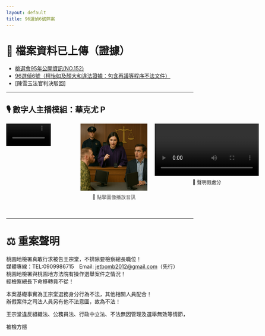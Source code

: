 ```yaml
---
layout: default
title: 96選偵6號弊案
---
```


# 📁 檔案資料已上傳（證據）

- [桃選會95年公開資訊(NO.152)](https://111111.fun/0075.zip)  
- [96選偵6號（柯怡如及顏大和違法證據：包含再議等程序不法文件）](https://111111.fun/0071.zip)  
- [陳雪玉法官判決駁回]

---

## 🎙️ 數字人主播模組：華克尤 P



<div style="position: relative; width: 100%; height: 240px;">

  <!-- 左側影片 -->
  <video controls width="120" src="assets/video/vj.mp4" type="video/mp4"
         style="position: absolute; top: 0px; left: 0px;"></video>

  <!-- 中間圖像 -->
  <div style="position: absolute; top: 0px; left: 200px; text-align: center;">
    <img src="assets/images/prosecutor.png" alt="Prosecutor Image" width="180"
         onclick="document.getElementById('prosecutor-audio').play()" style="cursor: pointer;">
    <audio id="prosecutor-audio" src="assets/audio/prosecutor.mp3" type="audio/mpeg"></audio>
    <div style="font-size: 13px; color: #555; margin-top: 4px;">📢 點擊圖像播放音訊</div>
  </div>

  <!-- 右側影片 + 假處分文字 -->
  <div style="position: absolute; top: 0px; left: 400px; text-align: center;">
    <video controls width="280" src="assets/video/vj1.mp4" type="video/mp4"></video>
    <div style="font-size: 13px; color: #222; margin-top: 4px;">🧾 聲明假處分</div>
  </div>

</div>



---

# ⚖️ 重案聲明

桃園地檢署真敢行求被告王宗堂，不排除要檢察總長職位！  
媒體專線：TEL:0909986715 Email: jetbomb2012@gmail.com（先行）  
桃園地檢署與桃園地方法院有操作選舉案件之情況！  
經檢察總長下命移轉竟不從！

本案基礎事實為王宗堂選務身分行為不法，其他相關人員配合！  
辦假案件之司法人員另有他不法意圖，故為不法！

王宗堂違反組織法、公務員法、行政中立法、不法無因管理及選舉無效等情節，  

被檢方隱












